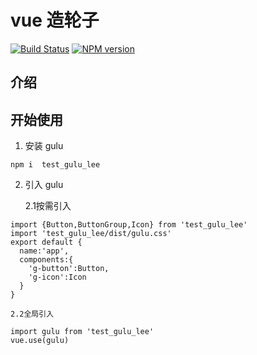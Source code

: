 # vue 造轮子
[![Build Status](https://www.travis-ci.org/Lee-star-one/gulu.svg?branch=master)](https://www.travis-ci.org/Lee-star-one/gulu)
[![NPM version](https://img.shields.io/npm/v/gulu.svg)](https://www.npmjs.com/package/gulu)
## 介绍

## 开始使用

1. 安装 gulu
```
npm i  test_gulu_lee
```
2. 引入 gulu 

    2.1按需引入
```
import {Button,ButtonGroup,Icon} from 'test_gulu_lee'
import 'test_gulu_lee/dist/gulu.css'
export default {
  name:'app',
  components:{
    'g-button':Button,
    'g-icon':Icon
  }
}
```
    2.2全局引入
```
import gulu from 'test_gulu_lee'
vue.use(gulu)
```
